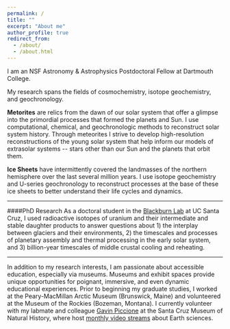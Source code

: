 ```yaml
---
permalink: /
title: ""
excerpt: "About me"
author_profile: true
redirect_from: 
  - /about/
  - /about.html
---
```

I am an NSF Astronomy & Astrophysics Postdoctoral Fellow at Dartmouth College.

My research spans the fields of cosmochemistry, isotope geochemistry, and geochronology. 

**Metorites** are relics from the dawn of our solar system that offer a glimpse into the primordial processes that formed the planets and Sun. I use computational, chemical, and geochronologic methods to reconstruct solar system history. Through meteorites I strive to develop high-resolution reconstructions of the young solar system that help inform our models of extrasolar systems -- stars other than our Sun and the planets that orbit them.

**Ice Sheets** have intermittently covered the landmasses of the northern hemisphere over the last several million years. I use isotope geochemistry and U-series geochronology to reconstruct processes at the base of these ice sheets to better understand their life cycles and dynamics.

---
####PhD Research
As a doctoral student in the [Blackburn Lab](https://ucscgeochronology.sites.ucsc.edu/) at UC Santa Cruz, I used radioactive isotopes of uranium and their intermediate and stable daughter products to answer questions about 1) the interplay between glaciers and their environments,  2) the timescales and processes of planetary assembly and thermal processing in the early solar system, and 3) billion-year timescales of middle crustal cooling and reheating.

---
In addition to my research interests, I am passionate about accessible education, especially via museums. Museums and exhibit spaces provide unique opportunities for poignant, immersive, and even dynamic educational experiences. Prior to beginning my graduate studies, I  worked at the Peary-MacMillan Arctic Museum (Brunswick, Maine) and volunteered at the Museum of the Rockies (Bozeman, Montana). I currently volunteer with my labmate and colleague [Gavin Piccione](https://gavinpiccione.github.io/) at the Santa Cruz Museum of Natural History, where host [monthly video streams](https://www.santacruzmuseum.org/category/rockin-pop-up/) about Earth sciences.

